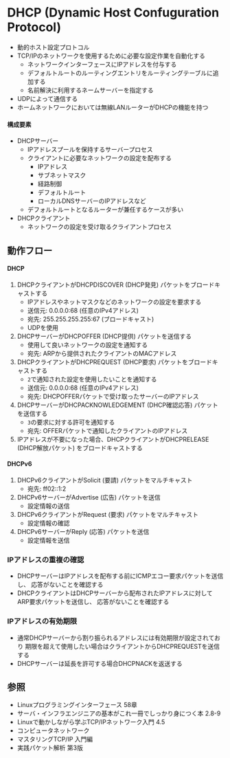 # DHCP (Dynamic Host Confuguration Protocol)
- 動的ホスト設定プロトコル
- TCP/IPのネットワークを使用するために必要な設定作業を自動化する
  - ネットワークインターフェースにIPアドレスを付与する
  - デフォルトルートのルーティングエントリをルーティングテーブルに追加する
  - 名前解決に利用するネームサーバーを指定する
- UDPによって通信する
- ホームネットワークにおいては無線LANルーターがDHCPの機能を持つ

#### 構成要素
- DHCPサーバー
  - IPアドレスプールを保持するサーバープロセス
  - クライアントに必要なネットワークの設定を配布する
    - IPアドレス
    - サブネットマスク
    - 経路制御
    - デフォルトルート
    - ローカルDNSサーバーのIPアドレスなど
  - デフォルトルートとなるルーターが兼任するケースが多い
- DHCPクライアント
  - ネットワークの設定を受け取るクライアントプロセス

## 動作フロー
#### DHCP
1. DHCPクライアントがDHCPDISCOVER (DHCP発見) パケットをブロードキャストする
    - IPアドレスやネットマスクなどのネットワークの設定を要求する
    - 送信元: 0.0.0.0:68 (任意のIPv4アドレス)
    - 宛先: 255.255.255.255:67 (ブロードキャスト)
    - UDPを使用
2. DHCPサーバーがDHCPOFFER (DHCP提供) パケットを送信する
    - 使用して良いネットワークの設定を通知する
    - 宛先: ARPから提供されたクライアントのMACアドレス
3. DHCPクライアントがDHCPREQUEST (DHCP要求) パケットをブロードキャストする
    - `2`で通知された設定を使用したいことを通知する
    - 送信元: 0.0.0.0:68 (任意のIPv4アドレス)
    - 宛先: DHCPOFFERパケットで受け取ったサーバーのIPアドレス
4. DHCPサーバーがDHCPACKNOWLEDGEMENT (DHCP確認応答) パケットを送信する
    - `3`の要求に対する許可を通知する
    - 宛先: OFFERパケットで通知したクライアントのIPアドレス
5. IPアドレスが不要になった場合、DHCPクライアントがDHCPRELEASE (DHCP解放パケット) をブロードキャストする

#### DHCPv6
1. DHCPv6クライアントがSolicit (要請) パケットをマルチキャスト
    - 宛先: ff02::1:2
2. DHCPv6サーバーがAdvertise (広告) パケットを送信
    - 設定情報の送信
3. DHCPv6クライアントがRequest (要求) パケットをマルチキャスト
    - 設定情報の確認
4. DHCPv6サーバーがReply (応答) パケットを送信
    - 設定情報を送信

### IPアドレスの重複の確認
- DHCPサーバーはIPアドレスを配布する前にICMPエコー要求パケットを送信し、
  応答がないことを確認する
- DHCPクライアントはDHCPサーバーから配布されたIPアドレスに対してARP要求パケットを送信し、
  応答がないことを確認する

### IPアドレスの有効期限
- 通常DHCPサーバーから割り振られるアドレスには有効期限が設定されており
  期限を超えて使用したい場合はクライアントからDHCPREQUESTを送信する
- DHCPサーバーは延長を許可する場合DHCPNACKを返送する

## 参照
- Linuxプログラミングインターフェース 58章
- サーバ・インフラエンジニアの基本がこれ一冊でしっかり身につく本 2.8-9
- Linuxで動かしながら学ぶTCP/IPネットワーク入門 4.5
- コンピュータネットワーク
- マスタリングTCP/IP 入門編
- 実践パケット解析 第3版
